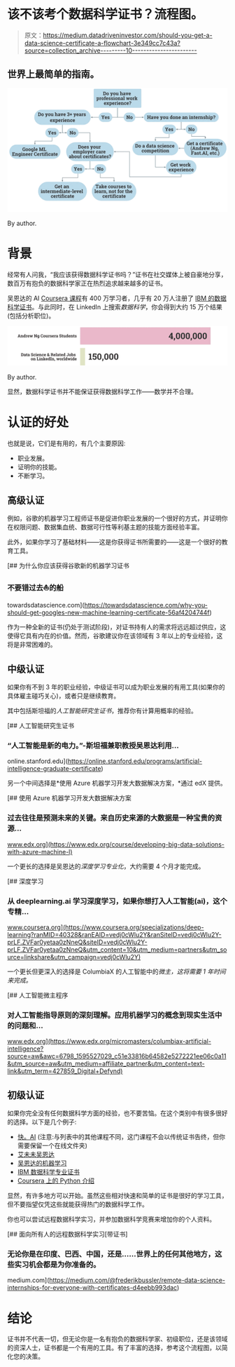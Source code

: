 # 该不该考个数据科学证书？流程图。

> 原文：<https://medium.datadriveninvestor.com/should-you-get-a-data-science-certificate-a-flowchart-3e349cc7c43a?source=collection_archive---------10----------------------->

## 世界上最简单的指南。

![](img/6fca65d7cf48a084fc7093bc29781adf.png)

By author.

# 背景

经常有人问我，“我应该获得数据科学证书吗？”证书在社交媒体上被自豪地分享，数百万有抱负的数据科学家正在热烈追求越来越多的证书。

吴恩达的 AI [Coursera 课程](https://www.coursera.org/learn/machine-learning)有 400 万学习者，几乎有 20 万人注册了 [IBM 的数据科学证书](https://www.coursera.org/professional-certificates/ibm-data-science)。与此同时，在 LinkedIn 上搜索*数据科学*，你会得到大约 15 万个结果(包括分析职位)。

![](img/c91e3fb9f991e5cf171c8574be531da8.png)

By author.

显然，数据科学证书并不能保证获得数据科学工作——数学并不合理。

# 认证的好处

也就是说，它们是有用的，有几个主要原因:

*   职业发展。
*   证明你的技能。
*   不断学习。

## 高级认证

例如，谷歌的机器学习工程师证书是促进你职业发展的一个很好的方式，并证明你在权限问题、数据集血统、数据可行性等利基主题的技能方面经验丰富。

此外，如果你学习了基础材料——这是你获得证书所需要的——这是一个很好的教育工具。

[](https://towardsdatascience.com/why-you-should-get-googles-new-machine-learning-certificate-56af4204744f) [## 为什么你应该获得谷歌新的机器学习证书

### 不要错过去⛵️的船

towardsdatascience.com](https://towardsdatascience.com/why-you-should-get-googles-new-machine-learning-certificate-56af4204744f) 

作为一种全新的证书(仍处于测试阶段)，对证书持有人的需求将远远超过供应，这使得它具有内在的价值。然而，谷歌建议你在该领域有 3 年以上的专业经验，这将是非常困难的。

## 中级认证

如果你有不到 3 年的职业经验，中级证书可以成为职业发展的有用工具(如果你的具体雇主碰巧关心)，或者只是继续教育。

其中包括斯坦福的*人工智能研究生证书*，推荐你有计算用概率的经验。

[](https://online.stanford.edu/programs/artificial-intelligence-graduate-certificate) [## 人工智能研究生证书

### “人工智能是新的电力。”-斯坦福兼职教授吴恩达利用…

online.stanford.edu](https://online.stanford.edu/programs/artificial-intelligence-graduate-certificate) 

另一个中间选择是*使用 Azure 机器学习开发大数据解决方案，*通过 edX 提供。

[](https://www.edx.org/course/developing-big-data-solutions-with-azure-machine-l) [## 使用 Azure 机器学习开发大数据解决方案

### 过去往往是预测未来的关键。来自历史来源的大数据是一种宝贵的资源…

www.edx.org](https://www.edx.org/course/developing-big-data-solutions-with-azure-machine-l) 

一个更长的选择是吴恩达的*深度学习专业化*，大约需要 4 个月才能完成。

[](https://www.coursera.org/specializations/deep-learning?ranMID=40328&ranEAID=vedj0cWlu2Y&ranSiteID=vedj0cWlu2Y-prLF.ZVFar0yetaa0zNneQ&siteID=vedj0cWlu2Y-prLF.ZVFar0yetaa0zNneQ&utm_content=10&utm_medium=partners&utm_source=linkshare&utm_campaign=vedj0cWlu2Y) [## 深度学习

### 从 deeplearning.ai 学习深度学习，如果你想打入人工智能(ai)，这个专精…

www.coursera.org](https://www.coursera.org/specializations/deep-learning?ranMID=40328&ranEAID=vedj0cWlu2Y&ranSiteID=vedj0cWlu2Y-prLF.ZVFar0yetaa0zNneQ&siteID=vedj0cWlu2Y-prLF.ZVFar0yetaa0zNneQ&utm_content=10&utm_medium=partners&utm_source=linkshare&utm_campaign=vedj0cWlu2Y) 

一个更长但更深入的选择是 ColumbiaX 的人工智能中的*微主，这将需要 1 年时间来完成。*

[](https://www.edx.org/micromasters/columbiax-artificial-intelligence?source=aw&awc=6798_1595527029_c51e33816b64582e5272221ee06c0a11&utm_source=aw&utm_medium=affiliate_partner&utm_content=text-link&utm_term=427859_Digital+Defynd) [## 人工智能微主程序

### 对人工智能指导原则的深刻理解。应用机器学习的概念到现实生活中的问题和…

www.edx.org](https://www.edx.org/micromasters/columbiax-artificial-intelligence?source=aw&awc=6798_1595527029_c51e33816b64582e5272221ee06c0a11&utm_source=aw&utm_medium=affiliate_partner&utm_content=text-link&utm_term=427859_Digital+Defynd) 

## 初级认证

如果你完全没有任何数据科学方面的经验，也不要苦恼。在这个类别中有很多很好的选择。以下是几个例子:

*   [快。AI](http://fast.ai) (注意:与列表中的其他课程不同，这门课程不会以传统证书告终，但你需要保留一个在线文件夹)
*   [艾未未吴恩达](https://www.coursera.org/learn/ai-for-everyone)
*   [吴恩达的机器学习](https://www.coursera.org/learn/machine-learning)
*   [IBM 数据科学专业证书](https://www.coursera.org/professional-certificates/ibm-data-science)
*   [Coursera 上的 Python 介绍](https://www.coursera.org/projects/introduction-to-python)

显然，有许多地方可以开始。虽然这些相对快速和简单的证书是很好的学习工具，但不要指望仅凭这些就能获得热门的数据科学工作。

你也可以尝试远程数据科学实习，并参加数据科学竞赛来增加你的个人资料。

[](https://medium.com/@frederikbussler/remote-data-science-internships-for-everyone-with-certificates-d4eebb993dac) [## 面向所有人的远程数据科学实习[带证书]

### 无论你是在印度、巴西、中国，还是……世界上的任何其他地方，这些实习机会都是为你准备的。

medium.com](https://medium.com/@frederikbussler/remote-data-science-internships-for-everyone-with-certificates-d4eebb993dac) 

# 结论

证书并不代表一切，但无论你是一名有抱负的数据科学家、初级职位，还是该领域的资深人士，证书都是一个有用的工具。有了丰富的选择，参考这个流程图，以简化您的决策。